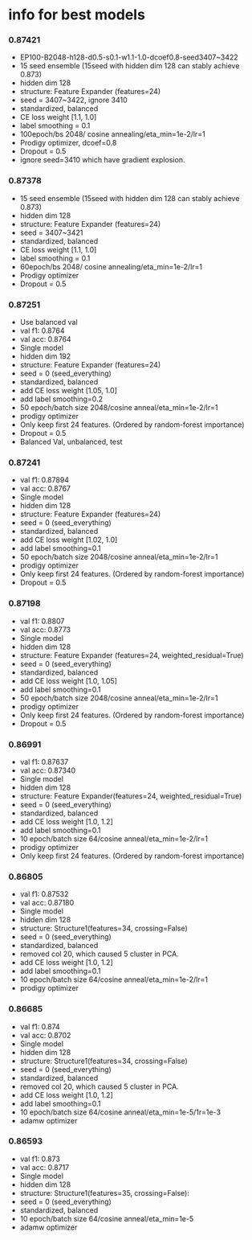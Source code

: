 # info for best models

### 0.87421

* EP100-B2048-h128-d0.5-s0.1-w1.1-1.0-dcoef0.8-seed3407~3422
* 15 seed ensemble (15seed with hidden dim 128 can stably achieve 0.873)
* hidden dim 128
* structure: Feature Expander (features=24)
* seed = 3407~3422, ignore 3410
* standardized, balanced
* CE loss weight [1.1, 1.0]
* label smoothing = 0.1
* 100epoch/bs 2048/ cosine annealing/eta_min=1e-2/lr=1
* Prodigy optimizer, dcoef=0.8
* Dropout = 0.5
* ignore seed=3410 which have gradient explosion.

### 0.87378

* 15 seed ensemble (15seed with hidden dim 128 can stably achieve 0.873)
* hidden dim 128
* structure: Feature Expander (features=24)
* seed = 3407~3421
* standardized, balanced
* CE loss weight [1.1, 1.0]
* label smoothing = 0.1
* 60epoch/bs 2048/ cosine annealing/eta_min=1e-2/lr=1
* Prodigy optimizer
* Dropout = 0.5

### 0.87251

* Use balanced val
* val f1: 0.8764
* val acc: 0.8764
* Single model
* hidden dim 192
* structure: Feature Expander (features=24)
* seed = 0 (seed_everything)
* standardized, balanced
* add CE loss weight [1.05, 1.0]
* add label smoothing=0.2
* 50 epoch/batch size 2048/cosine anneal/eta_min=1e-2/lr=1
* prodigy optimizer
* Only keep first 24 features. (Ordered by random-forest importance)
* Dropout = 0.5
* Balanced Val, unbalanced, test

### 0.87241

* val f1: 0.87894
* val acc: 0.8767
* Single model
* hidden dim 128
* structure: Feature Expander (features=24)
* seed = 0 (seed_everything)
* standardized, balanced
* add CE loss weight [1.02, 1.0]
* add label smoothing=0.1
* 50 epoch/batch size 2048/cosine anneal/eta_min=1e-2/lr=1
* prodigy optimizer
* Only keep first 24 features. (Ordered by random-forest importance)
* Dropout = 0.5

### 0.87198

* val f1: 0.8807
* val acc: 0.8773
* Single model
* hidden dim 128
* structure: Feature Expander (features=24, weighted_residual=True)
* seed = 0 (seed_everything)
* standardized, balanced
* add CE loss weight [1.0, 1.05]
* add label smoothing=0.1
* 50 epoch/batch size 2048/cosine anneal/eta_min=1e-2/lr=1
* prodigy optimizer
* Only keep first 24 features. (Ordered by random-forest importance)
* Dropout = 0.5

### 0.86991

* val f1: 0.87637
* val acc: 0.87340
* Single model
* hidden dim 128
* structure: Feature Expander(features=24, weighted_residual=True)
* seed = 0 (seed_everything)
* standardized, balanced
* add CE loss weight [1.0, 1.2]
* add label smoothing=0.1
* 10 epoch/batch size 64/cosine anneal/eta_min=1e-2/lr=1
* prodigy optimizer
* Only keep first 24 features. (Ordered by random-forest importance)

### 0.86805

* val f1: 0.87532
* val acc: 0.87180
* Single model
* hidden dim 128
* structure: Structure1(features=34, crossing=False)
* seed = 0 (seed_everything)
* standardized, balanced
* removed col 20, which caused 5 cluster in PCA.
* add CE loss weight [1.0, 1.2]
* add label smoothing=0.1
* 10 epoch/batch size 64/cosine anneal/eta_min=1e-2/lr=1
* prodigy optimizer

### 0.86685

* val f1: 0.874
* val acc: 0.8702
* Single model
* hidden dim 128
* structure: Structure1(features=34, crossing=False)
* seed = 0 (seed_everything)
* standardized, balanced
* removed col 20, which caused 5 cluster in PCA.
* add CE loss weight [1.0, 1.2]
* add label smoothing=0.1
* 10 epoch/batch size 64/cosine anneal/eta_min=1e-5/1r=1e-3
* adamw optimizer

### 0.86593

* val f1: 0.873
* val acc: 0.8717
* Single model
* hidden dim 128
* structure: Structure1(features=35, crossing=False):
* seed = 0 (seed_everything)
* standardized, balanced
* 10 epoch/batch size 64/cosine anneal/eta_min=1e-5
* adamw optimizer

